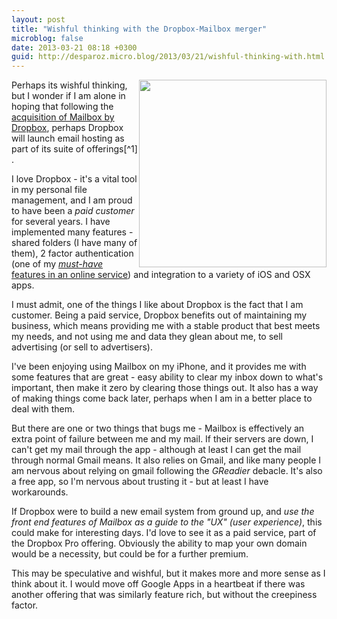 ```yaml
---
layout: post
title: "Wishful thinking with the Dropbox-Mailbox merger"
microblog: false
date: 2013-03-21 08:18 +0300
guid: http://desparoz.micro.blog/2013/03/21/wishful-thinking-with.html
---
```

<p><a href="https://blog.dropbox.com/2013/03/welcome-mailbox/"><img style="float: right;" title="" src="https://d339l1rkauam1y.cloudfront.net/wp-content/uploads/2013/03/maildropbox.png" alt="" width="300" height="" border="0" /></a>Perhaps its wishful thinking, but I wonder if I am alone in hoping that following the <a href="https://blog.dropbox.com/2013/03/welcome-mailbox/">acquisition of Mailbox by Dropbox</a>, perhaps Dropbox will launch email hosting as part of its suite of offerings[^1] .</p>
<p>I love Dropbox - it's a vital tool in my personal file management, and I am proud to have been a <em>paid customer</em> for several years. I have implemented many features - shared folders (I have many of them), 2 factor authentication (one of my <a href="/blog/2013/03/03/evernotes-password-hack-and-the-security-of-your-stuff-in-the-cloud"><em>must-have</em> features in an online service</a>) and integration to a variety of iOS and OSX apps.</p>
<p>I must admit, one of the things I like about Dropbox is the fact that I am customer. Being a paid service, Dropbox benefits out of maintaining my business, which means providing me with a stable product that best meets my needs, and not using me and data they glean about me, to sell advertising (or sell to advertisers).</p>
<p>I've been enjoying using Mailbox on my iPhone, and it provides me with some features that are great - easy ability to clear my inbox down to what's important, then make it zero by clearing those things out. It also has a way of making things come back later, perhaps when I am in a better place to deal with them.</p>
<p>But there are one or two things that bugs me - Mailbox is effectively an extra point of failure between me and my mail. If their servers are down, I can't get my mail through the app - although at least I can get the mail through normal Gmail means. It also relies on Gmail, and like many people I am nervous about relying on gmail following the <em>GReadier</em> debacle. It's also a free app, so I'm nervous about trusting it - but at least I have workarounds.</p>
<p>If Dropbox were to build a new email system from ground up, and <em>use the front end features of Mailbox as a guide to the "UX" (user experience)</em>, this could make for interesting days. I'd love to see it as a paid service, part of the Dropbox Pro offering. Obviously the ability to map your own domain would be a necessity, but could be for a further premium.</p>
<p>This may be speculative and wishful, but it makes more and more sense as I think about it. I would move off Google Apps in a heartbeat if there was another offering that was similarly feature rich, but without the creepiness factor.</p>
